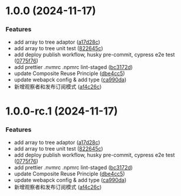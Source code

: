 # 1.0.0 (2024-11-17)

### Features

- add array to tree adaptor ([a17d28c](https://github.com/yanyunchangfeng/learn-design-patterns/commit/a17d28c94e447dbc1318cdd375b4d77196afe569))
- add array to tree unit test ([822645c](https://github.com/yanyunchangfeng/learn-design-patterns/commit/822645c91d4f58338e0f8af609584743d55f1b96))
- add deploy publish workflow, husky pre-commit, cypress e2e test ([0775f76](https://github.com/yanyunchangfeng/learn-design-patterns/commit/0775f761b20fbdf238389e64e26a90f6b2361356))
- add prettier .nvmrc .npmrc lint-staged ([bc3172d](https://github.com/yanyunchangfeng/learn-design-patterns/commit/bc3172df7a8d49fa1de7f9b335b7e6940cced193))
- update Composite Reuse Principle ([dbe4cc5](https://github.com/yanyunchangfeng/learn-design-patterns/commit/dbe4cc53c50d4b0da4905cf82a8b951180195d31))
- update webapck config & add type ([ca990da](https://github.com/yanyunchangfeng/learn-design-patterns/commit/ca990dadafe87b3262d2ea9fc5801500126e830b))
- 新增观察者和发布订阅模式 ([af4c26c](https://github.com/yanyunchangfeng/learn-design-patterns/commit/af4c26cec82c83ec67e81e59efadbd3ce29e4ff5))

# 1.0.0-rc.1 (2024-11-17)

### Features

- add array to tree adaptor ([a17d28c](https://github.com/yanyunchangfeng/learn-design-patterns/commit/a17d28c94e447dbc1318cdd375b4d77196afe569))
- add array to tree unit test ([822645c](https://github.com/yanyunchangfeng/learn-design-patterns/commit/822645c91d4f58338e0f8af609584743d55f1b96))
- add deploy publish workflow, husky pre-commit, cypress e2e test ([0775f76](https://github.com/yanyunchangfeng/learn-design-patterns/commit/0775f761b20fbdf238389e64e26a90f6b2361356))
- add prettier .nvmrc .npmrc lint-staged ([bc3172d](https://github.com/yanyunchangfeng/learn-design-patterns/commit/bc3172df7a8d49fa1de7f9b335b7e6940cced193))
- update Composite Reuse Principle ([dbe4cc5](https://github.com/yanyunchangfeng/learn-design-patterns/commit/dbe4cc53c50d4b0da4905cf82a8b951180195d31))
- update webapck config & add type ([ca990da](https://github.com/yanyunchangfeng/learn-design-patterns/commit/ca990dadafe87b3262d2ea9fc5801500126e830b))
- 新增观察者和发布订阅模式 ([af4c26c](https://github.com/yanyunchangfeng/learn-design-patterns/commit/af4c26cec82c83ec67e81e59efadbd3ce29e4ff5))
